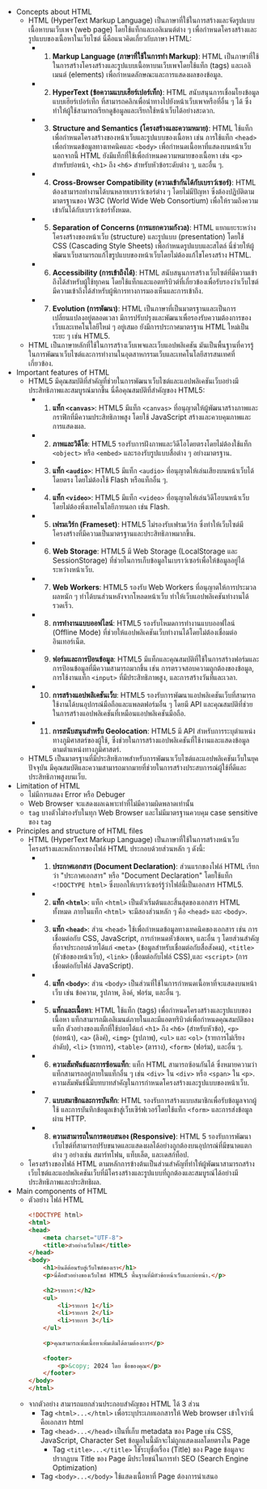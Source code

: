 - Concepts about HTML
	- HTML (HyperText Markup Language) เป็นภาษาที่ใช้ในการสร้างและจัดรูปแบบเนื้อหาบนเว็บเพจ (web page) โดยใช้แท็กและเอลิเมนต์ต่าง ๆ เพื่อกำหนดโครงสร้างและรูปแบบของเนื้อหาในเว็บไซต์ นี่คือแนวคิดเกี่ยวกับภาษา HTML:
		- 1. **Markup Language (ภาษาที่ใช้ในการทำ Markup)**: HTML เป็นภาษาที่ใช้ในการสร้างโครงสร้างและรูปแบบเนื้อหาบนเว็บเพจโดยใช้แท็ก (tags) และเอลิเมนต์ (elements) เพื่อกำหนดลักษณะและการแสดงผลของข้อมูล.
		- 2. **HyperText (ข้อความแบบเฮียร์เปอร์เท็ก)**: HTML สนับสนุนการเชื่อมโยงข้อมูลแบบเฮียร์เปอร์เท็ก ที่สามารถคลิกเพื่อนำทางไปยังหน้าเว็บเพจหรือที่อื่น ๆ ได้ ซึ่งทำให้ผู้ใช้สามารถเรียกดูข้อมูลและเรียกใช้หน้าเว็บได้อย่างสะดวก.
		- 3. **Structure and Semantics (โครงสร้างและความหมาย)**: HTML ใช้แท็กเพื่อกำหนดโครงสร้างของหน้าเว็บและรูปแบบของเนื้อหา เช่น การใช้แท็ก `<head>` เพื่อกำหนดข้อมูลทางเทคนิคและ `<body>` เพื่อกำหนดเนื้อหาที่แสดงบนหน้าเว็บ นอกจากนี้ HTML ยังมีแท็กที่ใช้เพื่อกำหนดความหมายของเนื้อหา เช่น `<p>` สำหรับย่อหน้า, `<h1>` ถึง `<h6>` สำหรับหัวข้อระดับต่าง ๆ, และอื่น ๆ.
		- 4. **Cross-Browser Compatibility (ความเข้ากันได้กับเบราว์เซอร์)**: HTML ต้องสามารถทำงานได้บนหลายเบราว์เซอร์ต่าง ๆ โดยไม่มีปัญหา ซึ่งต้องปฏิบัติตามมาตรฐานของ W3C (World Wide Web Consortium) เพื่อให้รวมถึงความเข้ากันได้กับเบราว์เซอร์ทั้งหมด.
		- 5. **Separation of Concerns (การแยกความกังวล)**: HTML แยกแยะระหว่างโครงสร้างของหน้าเว็บ (structure) และรูปแบบ (presentation) โดยใช้ CSS (Cascading Style Sheets) เพื่อกำหนดรูปแบบและสไตล์ นี่ช่วยให้ผู้พัฒนาเว็บสามารถแก้ไขรูปแบบของหน้าเว็บโดยไม่ต้องแก้ไขโครงสร้าง HTML.
		- 6. **Accessibility (การเข้าถึงได้)**: HTML สนับสนุนการสร้างเว็บไซต์ที่มีความเข้าถึงได้สำหรับผู้ใช้ทุกคน โดยใช้แท็กและแอตทริบิวต์ที่เกี่ยวข้องเพื่อรับรองว่าเว็บไซต์มีความเข้าถึงได้สำหรับผู้พิการทางการมองเห็นและการเข้าถึง.
		- 7. **Evolution (การพัฒนา)**: HTML เป็นภาษาที่เป็นมาตรฐานและเป็นการเปลี่ยนแปลงอยู่ตลอดเวลา มีการปรับปรุงและพัฒนาเพื่อรองรับความต้องการของเว็บและเทคโนโลยีใหม่ ๆ อยู่เสมอ ยังมีการประกาศมาตรฐาน HTML ใหม่เป็นระยะ ๆ เช่น HTML5.
	- HTML เป็นภาษาหลักที่ใช้ในการสร้างเว็บเพจและเว็บแอปพลิเคชัน มันเป็นพื้นฐานที่ควรรู้ในการพัฒนาเว็บไซต์และการทำงานในอุตสาหกรรมเว็บและเทคโนโลยีสารสนเทศที่เกี่ยวข้อง.
- Important features of HTML
	- HTML5 มีคุณสมบัติที่สำคัญที่ช่วยในการพัฒนาเว็บไซต์และแอปพลิเคชันเว็บอย่างมีประสิทธิภาพและสมบูรณ์มากขึ้น นี่คือคุณสมบัติที่สำคัญของ HTML5:
		- 1. **แท็ก `<canvas>`**: HTML5 มีแท็ก `<canvas>` ที่อนุญาตให้ผู้พัฒนาสร้างภาพและกราฟิกที่มีความประสิทธิภาพสูง โดยใช้ JavaScript สร้างและควบคุมภาพและการแสดงผล.
		- 2. **ภาพและวิดีโอ**: HTML5 รองรับการฝังภาพและวิดีโอโดยตรงโดยไม่ต้องใช้แท็ก `<object>` หรือ `<embed>` และรองรับรูปแบบสื่อต่าง ๆ อย่างมาตรฐาน.
		- 3. **แท็ก `<audio>`**: HTML5 มีแท็ก `<audio>` ที่อนุญาตให้เล่นเสียงบนหน้าเว็บได้โดยตรง โดยไม่ต้องใช้ Flash หรือแท็กอื่น ๆ.
		- 4. **แท็ก `<video>`**: HTML5 มีแท็ก `<video>` ที่อนุญาตให้เล่นวิดีโอบนหน้าเว็บโดยไม่ต้องพึ่งเทคโนโลยีภายนอก เช่น Flash.
		- 5. **เฟรมเวิร์ก (Frameset)**: HTML5 ไม่รองรับเฟรมเวิร์ก ซึ่งทำให้เว็บไซต์มีโครงสร้างที่มีความเป็นมาตรฐานและประสิทธิภาพมากขึ้น.
		- 6. **Web Storage**: HTML5 มี Web Storage (LocalStorage และ SessionStorage) ที่ช่วยในการเก็บข้อมูลในเบราว์เซอร์เพื่อให้ข้อมูลอยู่ได้ระหว่างหน้าเว็บ.
		- 7. **Web Workers**: HTML5 รองรับ Web Workers ที่อนุญาตให้การประมวลผลหนัก ๆ ทำได้บนส่วนหลังจากโหลดหน้าเว็บ ทำให้เว็บแอปพลิเคชันทำงานได้รวดเร็ว.
		- 8. **การทำงานแบบออฟไลน์**: HTML5 รองรับโหมดการทำงานแบบออฟไลน์ (Offline Mode) ที่ช่วยให้แอปพลิเคชันเว็บทำงานได้โดยไม่ต้องเชื่อมต่ออินเทอร์เน็ต.
		- 9. **ฟอร์มและการป้อนข้อมูล**: HTML5 มีแท็กและคุณสมบัติที่ใช้ในการสร้างฟอร์มและการป้อนข้อมูลที่มีความสามารถมากขึ้น เช่น การตรวจสอบความถูกต้องของข้อมูล, การใช้งานแท็ก `<input>` ที่มีประสิทธิภาพสูง, และการสร้างวันที่และเวลา.
		- 10. **การสร้างแอปพลิเคชันเว็บ**: HTML5 รองรับการพัฒนาแอปพลิเคชันเว็บที่สามารถใช้งานได้บนอุปกรณ์มือถือและแพลตฟอร์มอื่น ๆ โดยมี API และคุณสมบัติที่ช่วยในการสร้างแอปพลิเคชันที่เหมือนแอปพลิเคชันมือถือ.
		- 11. **การสนับสนุนสำหรับ Geolocation**: HTML5 มี API สำหรับการระบุตำแหน่งทางภูมิศาสตร์ของผู้ใช้, ซึ่งช่วยในการสร้างแอปพลิเคชันที่ใช้งานและแสดงข้อมูลตามตำแหน่งทางภูมิศาสตร์.
	- HTML5 เป็นมาตรฐานที่มีประสิทธิภาพสำหรับการพัฒนาเว็บไซต์และแอปพลิเคชันเว็บในยุคปัจจุบัน มีคุณสมบัติและความสามารถมากมายที่ช่วยในการสร้างประสบการณ์ผู้ใช้ที่ดีและประสิทธิภาพสูงบนเว็บ.
- Limitation of HTML
	- ไม่มีการแสดง Error หรือ Debuger
	- Web Browser จะแสดงผลเฉพาะท่าที่ไม่มีความผิดพลาดเท่านั้น
	- `tag` บางตัวไม่รองรับในทุก Web Browser และไม่มีมาตรฐานควบคุม case sensitive ของ `tag`
- Principles and structure of HTML files
	- HTML (HyperText Markup Language) เป็นภาษาที่ใช้ในการสร้างหน้าเว็บ โครงสร้างและหลักการของไฟล์ HTML ประกอบด้วยส่วนหลัก ๆ ดังนี้:
		- 1. **ประกาศเอกสาร (Document Declaration)**: ส่วนแรกของไฟล์ HTML เรียกว่า "ประกาศเอกสาร" หรือ "Document Declaration" โดยใช้แท็ก `<!DOCTYPE html>` ซึ่งบอกให้เบราว์เซอร์รู้ว่าไฟล์นี้เป็นเอกสาร HTML5.
		- 2. **แท็ก `<html>`**: แท็ก `<html>` เป็นตัวเริ่มต้นและสิ้นสุดของเอกสาร HTML ทั้งหมด ภายในแท็ก `<html>` จะมีสองส่วนหลัก ๆ คือ `<head>` และ `<body>`.
		- 3. **แท็ก `<head>`**: ส่วน `<head>` ใช้เพื่อกำหนดข้อมูลทางเทคนิคของเอกสาร เช่น การเชื่อมต่อกับ CSS, JavaScript, การกำหนดหัวข้อเพจ, และอื่น ๆ โดยส่วนสำคัญที่อาจประกอบด้วยได้แก่ `<meta>` (ข้อมูลสำหรับเชื่อมต่อกับสื่อสังคม), `<title>` (หัวข้อของหน้าเว็บ), `<link>` (เชื่อมต่อกับไฟล์ CSS),และ `<script>` (การเชื่อมต่อกับไฟล์ JavaScript).
		- 4. **แท็ก `<body>`**: ส่วน `<body>` เป็นส่วนที่ใช้ในการกำหนดเนื้อหาที่จะแสดงบนหน้าเว็บ เช่น ข้อความ, รูปภาพ, ลิงค์, ฟอร์ม, และอื่น ๆ.
		- 5. **แท็กและเนื้อหา**: HTML ใช้แท็ก (tags) เพื่อกำหนดโครงสร้างและรูปแบบของเนื้อหา แท็กสามารถมีเอลิเมนต์ภายในและมีแอตทริบิวต์เพื่อกำหนดคุณสมบัติของแท็ก ตัวอย่างของแท็กที่ใช้บ่อยได้แก่ `<h1>` ถึง `<h6>` (สำหรับหัวข้อ), `<p>` (ย่อหน้า), `<a>` (ลิงค์), `<img>` (รูปภาพ), `<ul>` และ `<ol>` (รายการไม่เรียงลำดับ), `<li>` (รายการ), `<table>` (ตาราง), `<form>` (ฟอร์ม), และอื่น ๆ.
		- 6. **ความสัมพันธ์และการซ้อนแท็ก**: แท็ก HTML สามารถซ้อนกันได้ ซึ่งหมายความว่าแท็กสามารถอยู่ภายในแท็กอื่น ๆ เช่น `<div>` ใน `<div>` หรือ `<span>` ใน `<p>`. ความสัมพันธ์นี้มีบทบาทสำคัญในการกำหนดโครงสร้างและรูปแบบของหน้าเว็บ.
		- 7. **แบบสมาชิกและการบันทึก**: HTML รองรับการสร้างแบบสมาชิกเพื่อรับข้อมูลจากผู้ใช้ และการบันทึกข้อมูลเข้าสู่เว็บเซิร์ฟเวอร์โดยใช้แท็ก `<form>` และการส่งข้อมูลผ่าน HTTP.
		- 8. **ความสามารถในการตอบสนอง (Responsive)**: HTML 5 รองรับการพัฒนาเว็บไซต์ที่สามารถปรับขนาดและแสดงผลได้อย่างถูกต้องบนอุปกรณ์ที่มีขนาดแตกต่าง ๆ อย่างเช่น สมาร์ทโฟน, แท็บเล็ต, และเดสก์ท็อป.
	- โครงสร้างของไฟล์ HTML ตามหลักการข้างต้นเป็นส่วนสำคัญที่ทำให้ผู้พัฒนาสามารถสร้างเว็บไซต์และแอปพลิเคชันเว็บที่มีโครงสร้างและรูปแบบที่ถูกต้องและสมบูรณ์ได้อย่างมีประสิทธิภาพและประสิทธิผล.
- Main components of HTML
	- ตัวอย่าง ไฟล์ HTML
	  ```html
	  <!DOCTYPE html>
	  <html>
	  <head>
	      <meta charset="UTF-8">
	      <title>ตัวอย่างเว็บไซต์</title>
	  </head>
	  <body>
	      <h1>ยินดีต้อนรับสู่เว็บไซต์ของเรา</h1>
	      <p>นี่คือตัวอย่างของเว็บไซต์ HTML5 พื้นฐานที่มีหัวข้อหน้าเว็บและย่อหน้า.</p>
	      
	      <h2>รายการ:</h2>
	      <ul>
	          <li>รายการ 1</li>
	          <li>รายการ 2</li>
	          <li>รายการ 3</li>
	      </ul>
	      
	      <p>คุณสามารถเพิ่มเนื้อหาเพิ่มเติมได้ตามต้องการ</p>
	      
	      <footer>
	          <p>&copy; 2024 โดย ชื่อของคุณ</p>
	      </footer>
	  </body>
	  </html>
	  ```
	- จากตัวอย่าง สามารถแยกส่วนประกอบสำคัญของ HTML ได้ 3 ส่วน
		- Tag `<html>...</html>` เพื่อระบุประเภทเอกสารให้ Web browser เข้าใจว่านี่คือเอกสาร html
		- Tag `<head>...</head>` เป็นที่เก็บ metadata ของ Page เช่น CSS, JavaScript, Character Set ข้อมูลในนี้มักจะไม่ถูกแสดงผลโดยตรงใน Page
			- Tag `<title>...</title>` ใชัระบุชื่อเรื่อง (Title) ของ Page ข้อมูลจะปรากฏบน Title ของ Page มีประโยชน์ในการทำ SEO (Search Engine Optimization)
		- Tag `<body>...</body>` ใช้แสดงเนื้อหาที่ Page ต้องการนำเสนอ